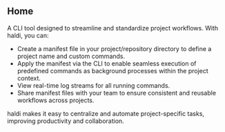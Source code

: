 ## Home

A CLI tool designed to streamline and standardize project workflows. With haldi, you can:

- Create a manifest file in your project/repository directory to define a project name and custom commands.
- Apply the manifest via the CLI to enable seamless execution of predefined commands as background processes within the project context.
- View real-time log streams for all running commands.
- Share manifest files with your team to ensure consistent and reusable workflows across projects.


haldi makes it easy to centralize and automate project-specific tasks, improving productivity and collaboration.
